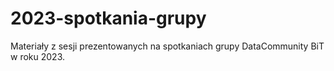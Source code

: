 # 2023-spotkania-grupy
Materiały z sesji prezentowanych na spotkaniach grupy DataCommunity BiT w roku 2023.

